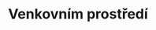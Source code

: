 ---
title: Venkovním prostředí
slug: venkovni-prostredi
description: Díky provozu na baterie, speciálním IoT sítím a odolnosti vůči klimatickým podmínkám, nacházejí naše IoT zařízení uplatnění v mnoha projektech ve venkovním prostředí.
meta_title: IoT řešení sledování věcí a strojů | IoT Tracking
meta_description: 
image_preview: /case-studies/defra_grid-home.png
weight: 10
---